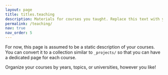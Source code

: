 ```yaml
---
layout: page
title: titles.teaching
description: Materials for courses you taught. Replace this text with your description.
permalink: /teaching/
nav: true
nav_order: 5
---
```


For now, this page is assumed to be a static description of your courses. You can convert it to a collection similar to `_projects/` so that you can have a dedicated page for each course.

Organize your courses by years, topics, or universities, however you like!
